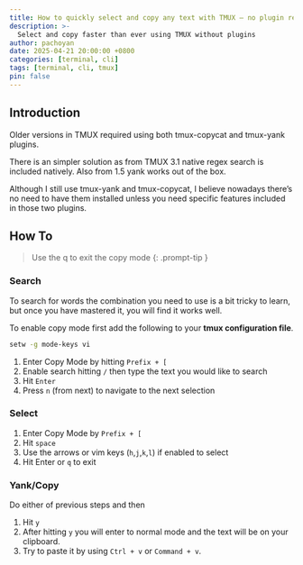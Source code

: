 ```yaml
---
title: How to quickly select and copy any text with TMUX — no plugin required
description: >-
  Select and copy faster than ever using TMUX without plugins
author: pachoyan
date: 2025-04-21 20:00:00 +0800
categories: [terminal, cli]
tags: [terminal, cli, tmux]
pin: false
---
```


## Introduction

Older versions in TMUX required using both tmux-copycat and tmux-yank plugins.

There is an simpler solution as from TMUX 3.1 native regex search is included natively. Also from 1.5 yank works out of the box.

Although I still use tmux-yank and tmux-copycat, I believe nowadays there’s no need to have them installed unless you need specific features included in those two plugins.

## How To

<!-- markdownlint-capture -->
<!-- markdownlint-disable -->
> Use the q to exit the copy mode
{: .prompt-tip }
<!-- markdownlint-restore -->

### Search

To search for words the combination you need to use is a bit tricky to learn, but once you have mastered it, you will find it works well.

To enable copy mode first add the following to your **tmux configuration file**.

```bash
setw -g mode-keys vi
```

1. Enter Copy Mode by hitting `Prefix + [`
2. Enable search hitting `/` then type the text you would like to search
3. Hit `Enter`
4. Press `n` (from next) to navigate to the next selection

### Select

1. Enter Copy Mode by `Prefix + [`
2. Hit `space`
3. Use the arrows or vim keys (`h`,`j`,`k`,`l`) if enabled to select
4. Hit Enter or `q` to exit

### Yank/Copy

Do either of previous steps and then

1. Hit `y`
2. After hitting `y` you will enter to normal mode and the text will be on your clipboard.
3. Try to paste it by using `Ctrl + v` or `Command + v`.
